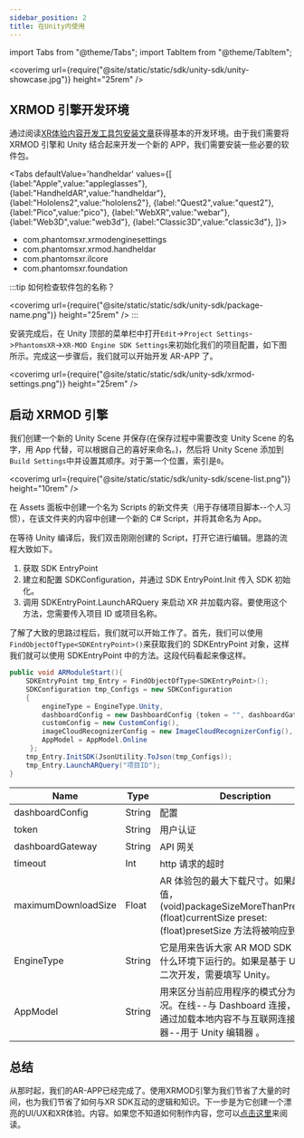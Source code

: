 ```yaml
---
sidebar_position: 2
title: 在Unity内使用
---
```


import Tabs from "@theme/Tabs";
import TabItem from "@theme/TabItem";

<coverimg url={require("@site/static/static/sdk/unity-sdk/unity-showcase.jpg")} height="25rem" />

## XRMOD 引擎开发环境

通过阅读[XR体验内容开发工具包安装文章](.../experience-manual/prepare-for-developer/install-xrmod-dev-tools)获得基本的开发环境。由于我们需要将 XRMOD 引擎和 Unity 结合起来开发一个新的 APP，我们需要安装一些必要的软件包。

<Tabs defaultValue='handheldar' values={[
    {label:"Apple",value:"appleglasses"},
    {label:"HandheldAR",value:"handheldar"},
    {label:"Hololens2",value:"hololens2"},
    {label:"Quest2",value:"quest2"},
    {label:"Pico",value:"pico"},
    {label:"WebXR",value:"webar"},
    {label:"Web3D",value:"web3d"},
    {label:"Classic3D",value:"classic3d"},
]}>

<TabItem value="handheldar">

- com.phantomsxr.xrmodenginesettings
- com.phantomsxr.xrmod.handheldar
- com.phantomsxr.ilcore
- com.phantomsxr.foundation

:::tip
如何检查软件包的名称？

<coverimg url={require("@site/static/static/sdk/unity-sdk/package-name.png")} height="25rem" />
:::

</TabItem>

</Tabs>

安装完成后，在 Unity 顶部的菜单栏中打开`Edit`->`Project Settings`->`PhantomsXR`->`XR-MOD Engine SDK Settings`来初始化我们的项目配置，如下图所示。完成这一步骤后，我们就可以开始开发 AR-APP 了。

<coverimg url={require("@site/static/static/sdk/unity-sdk/xrmod-settings.png")} height="25rem" />

## 启动 XRMOD 引擎

我们创建一个新的 Unity Scene 并保存(在保存过程中需要改变 Unity Scene 的名字，用 App 代替，可以根据自己的喜好来命名。)，然后将 Unity Scene 添加到`Build Settings`中并设置其顺序。对于第一个位置，索引是`0`。

<coverimg url={require("@site/static/static/sdk/unity-sdk/scene-list.png")} height="10rem" />

在 Assets 面板中创建一个名为 Scripts 的新文件夹（用于存储项目脚本--个人习惯），在该文件夹的内容中创建一个新的 C# Script，并将其命名为 App。

在等待 Unity 编译后，我们双击刚刚创建的 Script，打开它进行编辑。思路的流程大致如下。

1. 获取 SDK EntryPoint
2. 建立和配置 SDKConfiguration，并通过 SDK EntryPoint.Init 传入 SDK 初始化。
3. 调用 SDKEntryPoint.LaunchARQuery 来启动 XR 并加载内容。要使用这个方法，您需要传入项目 ID 或项目名称。

了解了大致的思路过程后，我们就可以开始工作了。首先，我们可以使用`FindObjectOfType<SDKEntryPoint>()`来获取我们的 SDKEntryPoint 对象，这样我们就可以使用 SDKEntryPoint 中的方法。这段代码看起来像这样。

```csharp
public void ARModuleStart(){
    SDKEntryPoint tmp_Entry = FindObjectOfType<SDKEntryPoint>();
    SDKConfiguration tmp_Configs = new SDKConfiguration
    {
        engineType = EngineType.Unity,
        dashboardConfig = new DashboardConfig {token = "", dashboardGateway = $"http://localhost:8084"},
        customConfig = new CustomConfig(),
        imageCloudRecognizerConfig = new ImageCloudRecognizerConfig(),
        AppModel = AppModel.Online
     };
    tmp_Entry.InitSDK(JsonUtility.ToJson(tmp_Configs));
    tmp_Entry.LaunchARQuery("项目ID");
}
```

| Name                | Type   | Description                                                                                                                             |
| ------------------- | ------ | --------------------------------------------------------------------------------------------------------------------------------------- |
| dashboardConfig     | String | 配置                                                                                                                                    |
| token               | String | 用户认证                                                                                                                                |
| dashboardGateway    | String | API 网关                                                                                                                                |
| timeout             | Int    | http 请求的超时                                                                                                                         |
| maximumDownloadSize | Float  | AR 体验包的最大下载尺寸。如果超过这个值，(void)packageSizeMoreThanPresetSize:(float)currentSize preset:(float)presetSize 方法将被响应到 |
| EngineType          | String | 它是用来告诉大家 AR MOD SDK 目前是在什么环境下运行的。如果是基于 Unity 的二次开发，需要填写 Unity。                                     |
| AppModel            | String | 用来区分当前应用程序的模式分为三种情况。在线--与 Dashboard 连接，离线--通过加载本地内容不与互联网连接，模拟器--用于 Unity 编辑器 。     |

## 总结

从那时起，我们的AR-APP已经完成了。使用XRMOD引擎为我们节省了大量的时间，也为我们节省了如何与XR SDK互动的逻辑和知识。下一步是为它创建一个漂亮的UI/UX和XR体验。内容。如果您不知道如何制作内容，您可以[点击这里](../experience-manual/tutorial-basics/create-first-arexperience)来阅读。
